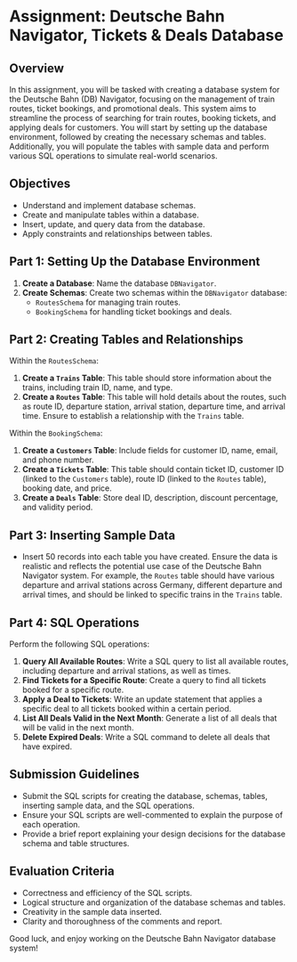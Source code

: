 # Assignment: Deutsche Bahn Navigator, Tickets & Deals Database

## Overview
In this assignment, you will be tasked with creating a database system for the Deutsche Bahn (DB) Navigator, focusing on the management of train routes, ticket bookings, and promotional deals. This system aims to streamline the process of searching for train routes, booking tickets, and applying deals for customers. You will start by setting up the database environment, followed by creating the necessary schemas and tables. Additionally, you will populate the tables with sample data and perform various SQL operations to simulate real-world scenarios.

## Objectives
- Understand and implement database schemas.
- Create and manipulate tables within a database.
- Insert, update, and query data from the database.
- Apply constraints and relationships between tables.

## Part 1: Setting Up the Database Environment
1. **Create a Database**: Name the database `DBNavigator`.
2. **Create Schemas**: Create two schemas within the `DBNavigator` database:
   - `RoutesSchema` for managing train routes.
   - `BookingSchema` for handling ticket bookings and deals.

## Part 2: Creating Tables and Relationships
Within the `RoutesSchema`:
1. **Create a `Trains` Table**: This table should store information about the trains, including train ID, name, and type.
2. **Create a `Routes` Table**: This table will hold details about the routes, such as route ID, departure station, arrival station, departure time, and arrival time. Ensure to establish a relationship with the `Trains` table.

Within the `BookingSchema`:
1. **Create a `Customers` Table**: Include fields for customer ID, name, email, and phone number.
2. **Create a `Tickets` Table**: This table should contain ticket ID, customer ID (linked to the `Customers` table), route ID (linked to the `Routes` table), booking date, and price.
3. **Create a `Deals` Table**: Store deal ID, description, discount percentage, and validity period.

## Part 3: Inserting Sample Data
- Insert 50 records into each table you have created. Ensure the data is realistic and reflects the potential use case of the Deutsche Bahn Navigator system. For example, the `Routes` table should have various departure and arrival stations across Germany, different departure and arrival times, and should be linked to specific trains in the `Trains` table.

## Part 4: SQL Operations
Perform the following SQL operations:
1. **Query All Available Routes**: Write a SQL query to list all available routes, including departure and arrival stations, as well as times.
2. **Find Tickets for a Specific Route**: Create a query to find all tickets booked for a specific route.
3. **Apply a Deal to Tickets**: Write an update statement that applies a specific deal to all tickets booked within a certain period.
4. **List All Deals Valid in the Next Month**: Generate a list of all deals that will be valid in the next month.
5. **Delete Expired Deals**: Write a SQL command to delete all deals that have expired.

## Submission Guidelines
- Submit the SQL scripts for creating the database, schemas, tables, inserting sample data, and the SQL operations.
- Ensure your SQL scripts are well-commented to explain the purpose of each operation.
- Provide a brief report explaining your design decisions for the database schema and table structures.

## Evaluation Criteria
- Correctness and efficiency of the SQL scripts.
- Logical structure and organization of the database schemas and tables.
- Creativity in the sample data inserted.
- Clarity and thoroughness of the comments and report.

Good luck, and enjoy working on the Deutsche Bahn Navigator database system!
